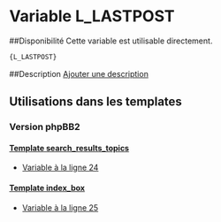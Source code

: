 # Variable L_LASTPOST

##Disponibilité
Cette variable est utilisable directement.

```html
{L_LASTPOST}
```

##Description
[Ajouter une description](https://fa-tvars.appspot.com/var/L_LASTPOST)

## Utilisations dans les templates

### Version phpBB2

#### [Template search_results_topics](subsilver/search_results_topics.md#readme)
* [Variable &agrave; la ligne 24](../subsilver/search_results_topics.tpl#L24)

#### [Template index_box](subsilver/index_box.md#readme)
* [Variable &agrave; la ligne 25](../subsilver/index_box.tpl#L25)